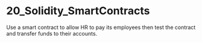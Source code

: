 # 20_Solidity_SmartContracts
Use a smart contract to allow HR to pay its employees then test the contract and transfer funds to their accounts.
